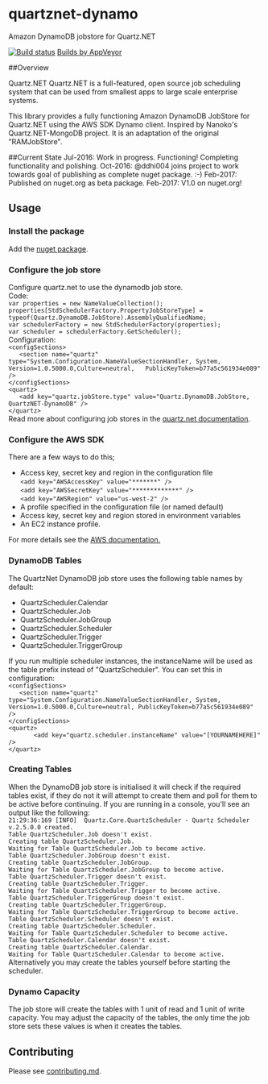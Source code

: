 # quartznet-dynamo
Amazon DynamoDB jobstore for Quartz.NET

[![Build status](https://ci.appveyor.com/api/projects/status/mgrgaj6ox3yhmrgg?svg=true)](https://ci.appveyor.com/project/lukeryannetnz/quartznet-dynamodb) [Builds by AppVeyor](https://ci.appveyor.com/project/lukeryannetnz/quartznet-dynamodb)

##Overview

Quartz.NET Quartz.NET is a full-featured, open source job scheduling system that can be used from smallest apps to large scale enterprise systems.

This library provides a fully functioning Amazon DynamoDB JobStore for Quartz.NET using the AWS SDK Dynamo client. Inspired by Nanoko's Quartz.NET-MongoDB project. It is an adaptation of the original "RAMJobStore".

##Current State
Jul-2016: Work in progress. Functioning! Completing functionality and polishing.
Oct-2016: @ddhi004 joins project to work towards goal of publishing as complete nuget package. :-)
Feb-2017: Published on nuget.org as beta package.
Feb-2017: V1.0 on nuget.org!

## Usage

### Install the package
Add the [nuget package](http://www.nuget.org/packages/QuartzNet-DynamoDB/).

### Configure the job store
Configure quartz.net to use the dynamodb job store.  
Code:  
`var properties = new NameValueCollection();`  <br/>
`properties[StdSchedulerFactory.PropertyJobStoreType] = typeof(Quartz.DynamoDB.JobStore).AssemblyQualifiedName;`  <br/>
`var schedulerFactory = new StdSchedulerFactory(properties);`  <br/>
`var scheduler = schedulerFactory.GetScheduler();`  <br/>
Configuration:  <br/>
`<configSections>`   <br/>
`	<section name="quartz" type="System.Configuration.NameValueSectionHandler, System, Version=1.0.5000.0,Culture=neutral,   PublicKeyToken=b77a5c561934e089" />`  <br/>
`</configSections>`  <br/>
`<quartz>`  <br/>
`	<add key="quartz.jobStore.type" value="Quartz.DynamoDB.JobStore, QuartzNET-DynamoDB" />`  <br/>
`</quartz>`  <br/>
Read more about configuring job stores in the [quartz.net documentation](https://www.quartz-scheduler.net/documentation/quartz-2.x/tutorial/job-stores.html).

### Configure the AWS SDK
There are a few ways to do this;
* Access key, secret key and region in the configuration file  <br/>
`<add key="AWSAccessKey" value="*******" />`  <br/>
`<add key="AWSSecretKey" value="*************" />`   <br/>
`<add key="AWSRegion" value="us-west-2" />`  <br/>
* A profile specified in the configuration file (or named default)
* Access key, secret key and region stored in environment variables
* An EC2 instance profile.

For more details see the [AWS documentation.](http://docs.aws.amazon.com/sdk-for-net/v2/developer-guide/net-dg-config-creds.html)

### DynamoDB Tables
The QuartzNet DynamoDB job store uses the following table names by default:
* QuartzScheduler.Calendar
* QuartzScheduler.Job
* QuartzScheduler.JobGroup
* QuartzScheduler.Scheduler
* QuartzScheduler.Trigger
* QuartzScheduler.TriggerGroup

If you run multiple scheduler instances, the instanceName will be used as the table prefix instead of "QuartzScheduler". You can set this in configuration:  <br/>
`<configSections>`  <br/>
`	<section name="quartz" type="System.Configuration.NameValueSectionHandler, System, Version=1.0.5000.0,Culture=neutral, PublicKeyToken=b77a5c561934e089" />`  <br/>
`</configSections>`  <br/>
`<quartz>`  <br/>
`		<add key="quartz.scheduler.instanceName" value="[YOURNAMEHERE]" />`  <br/>
`</quartz>`  <br/>

### Creating Tables
When the DynamoDB job store is initialised it will check if the required tables exist, if they do not it will attempt to create them and poll for them to be active before continuing. If you are running in a console, you'll see an output like the following:  <br/>
`21:29:36:169 [INFO]  Quartz.Core.QuartzScheduler - Quartz Scheduler v.2.5.0.0 created.`  <br/>
`Table QuartzScheduler.Job doesn't exist.`  <br/>
`Creating table QuartzScheduler.Job.`  <br/>
`Waiting for Table QuartzScheduler.Job to become active.`  <br/>
`Table QuartzScheduler.JobGroup doesn't exist.`  <br/>
`Creating table QuartzScheduler.JobGroup.`  <br/>
`Waiting for Table QuartzScheduler.JobGroup to become active.`  <br/>
`Table QuartzScheduler.Trigger doesn't exist.`  <br/>
`Creating table QuartzScheduler.Trigger.`  <br/>
`Waiting for Table QuartzScheduler.Trigger to become active.`  <br/>
`Table QuartzScheduler.TriggerGroup doesn't exist.`  <br/>
`Creating table QuartzScheduler.TriggerGroup.`  <br/>
`Waiting for Table QuartzScheduler.TriggerGroup to become active.`  <br/>
`Table QuartzScheduler.Scheduler doesn't exist.`  <br/>
`Creating table QuartzScheduler.Scheduler.`  <br/>
`Waiting for Table QuartzScheduler.Scheduler to become active.`  <br/>
`Table QuartzScheduler.Calendar doesn't exist.`  <br/>
`Creating table QuartzScheduler.Calendar.`  <br/>
`Waiting for Table QuartzScheduler.Calendar to become active.`  <br/>
Alternatively you may create the tables yourself before starting the scheduler. 

### Dynamo Capacity
The job store will create the tables with 1 unit of read and 1 unit of write capacity.
You may adjust the capacity of the tables, the only time the job store sets these values is when it creates the tables. 

## Contributing

Please see [contributing.md](/CONTRIBUTING.md).
